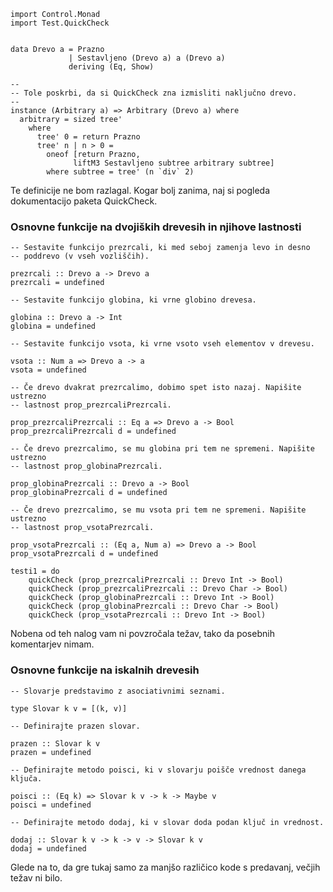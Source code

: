     import Control.Monad
    import Test.QuickCheck


    data Drevo a = Prazno
                 | Sestavljeno (Drevo a) a (Drevo a)
                 deriving (Eq, Show)

    --                
    -- Tole poskrbi, da si QuickCheck zna izmisliti naključno drevo.               
    -- 
    instance (Arbitrary a) => Arbitrary (Drevo a) where
      arbitrary = sized tree'
        where
          tree' 0 = return Prazno
          tree' n | n > 0 = 
            oneof [return Prazno,
                  liftM3 Sestavljeno subtree arbitrary subtree]
            where subtree = tree' (n `div` 2)

Te definicije ne bom razlagal. Kogar bolj zanima, naj si pogleda dokumentacijo paketa QuickCheck.
    
### Osnovne funkcije na dvojiških drevesih in njihove lastnosti

    -- Sestavite funkcijo prezrcali, ki med seboj zamenja levo in desno
    -- poddrevo (v vseh vozliščih).

    prezrcali :: Drevo a -> Drevo a
    prezrcali = undefined

    -- Sestavite funkcijo globina, ki vrne globino drevesa.

    globina :: Drevo a -> Int
    globina = undefined

    -- Sestavite funkcijo vsota, ki vrne vsoto vseh elementov v drevesu.

    vsota :: Num a => Drevo a -> a
    vsota = undefined

    -- Če drevo dvakrat prezrcalimo, dobimo spet isto nazaj. Napišite ustrezno
    -- lastnost prop_prezrcaliPrezrcali.

    prop_prezrcaliPrezrcali :: Eq a => Drevo a -> Bool
    prop_prezrcaliPrezrcali d = undefined

    -- Če drevo prezrcalimo, se mu globina pri tem ne spremeni. Napišite ustrezno
    -- lastnost prop_globinaPrezrcali.

    prop_globinaPrezrcali :: Drevo a -> Bool
    prop_globinaPrezrcali d = undefined

    -- Če drevo prezrcalimo, se mu vsota pri tem ne spremeni. Napišite ustrezno
    -- lastnost prop_vsotaPrezrcali.

    prop_vsotaPrezrcali :: (Eq a, Num a) => Drevo a -> Bool
    prop_vsotaPrezrcali d = undefined

    testi1 = do
        quickCheck (prop_prezrcaliPrezrcali :: Drevo Int -> Bool)
        quickCheck (prop_prezrcaliPrezrcali :: Drevo Char -> Bool)
        quickCheck (prop_globinaPrezrcali :: Drevo Int -> Bool)
        quickCheck (prop_globinaPrezrcali :: Drevo Char -> Bool)
        quickCheck (prop_vsotaPrezrcali :: Drevo Int -> Bool)

Nobena od teh nalog vam ni povzročala težav, tako da posebnih komentarjev nimam.


### Osnovne funkcije na iskalnih drevesih

    -- Slovarje predstavimo z asociativnimi seznami.

    type Slovar k v = [(k, v)]

    -- Definirajte prazen slovar.

    prazen :: Slovar k v
    prazen = undefined

    -- Definirajte metodo poisci, ki v slovarju poišče vrednost danega ključa.

    poisci :: (Eq k) => Slovar k v -> k -> Maybe v
    poisci = undefined

    -- Definirajte metodo dodaj, ki v slovar doda podan ključ in vrednost.

    dodaj :: Slovar k v -> k -> v -> Slovar k v
    dodaj = undefined

Glede na to, da gre tukaj samo za manjšo različico kode s predavanj, večjih težav ni bilo.

